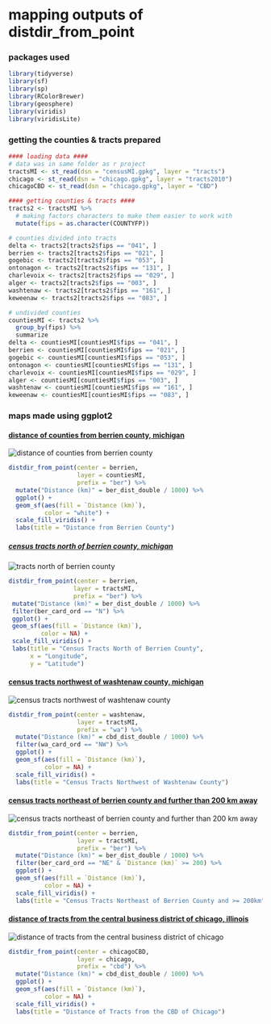 # mapping outputs of distdir_from_point

### packages used 
```r
library(tidyverse)
library(sf)
library(sp)
library(RColorBrewer)
library(geosphere)
library(viridis)
library(viridisLite)
```

### getting the counties & tracts prepared
```r
#### loading data ####
# data was in same folder as r project
tractsMI <- st_read(dsn = "censusMI.gpkg", layer = "tracts")
chicago <- st_read(dsn = "chicago.gpkg", layer = "tracts2010")
chicagoCBD <- st_read(dsn = "chicago.gpkg", layer = "CBD")

#### getting counties & tracts ####
tracts2 <- tractsMI %>%
  # making factors characters to make them easier to work with
  mutate(fips = as.character(COUNTYFP))

# counties divided into tracts
delta <- tracts2[tracts2$fips == "041", ]
berrien <- tracts2[tracts2$fips == "021", ]
gogebic <- tracts2[tracts2$fips == "053", ]
ontonagon <- tracts2[tracts2$fips == "131", ]
charlevoix <- tracts2[tracts2$fips == "029", ]
alger <- tracts2[tracts2$fips == "003", ]
washtenaw <- tracts2[tracts2$fips == "161", ]
keweenaw <- tracts2[tracts2$fips == "083", ]

# undivided counties
countiesMI <- tracts2 %>%
  group_by(fips) %>%
  summarize
delta <- countiesMI[countiesMI$fips == "041", ]
berrien <- countiesMI[countiesMI$fips == "021", ]
gogebic <- countiesMI[countiesMI$fips == "053", ]
ontonagon <- countiesMI[countiesMI$fips == "131", ]
charlevoix <- countiesMI[countiesMI$fips == "029", ]
alger <- countiesMI[countiesMI$fips == "003", ]
washtenaw <- countiesMI[countiesMI$fips == "161", ]
keweenaw <- countiesMI[countiesMI$fips == "083", ]
```

### maps made using ggplot2
#### [distance of counties from berrien county, michigan](images/countyBerrien.png)
![distance of counties from berrien county](images/countyBerrien.png)
```r
distdir_from_point(center = berrien,
                   layer = countiesMI,
                   prefix = "ber") %>%
  mutate("Distance (km)" = ber_dist_double / 1000) %>%
  ggplot() +
  geom_sf(aes(fill = `Distance (km)`),
          color = "white") +
  scale_fill_viridis() +
  labs(title = "Distance from Berrien County")
  ```
  
##### [census tracts north of berrien county, michigan](images/northBerrien.png)
  ![tracts north of berrien county](images/northBerrien.png)
 ```r
 distdir_from_point(center = berrien,
                   layer = tractsMI,
                   prefix = "ber") %>%
  mutate("Distance (km)" = ber_dist_double / 1000) %>%
  filter(ber_card_ord == "N") %>%
  ggplot() +
  geom_sf(aes(fill = `Distance (km)`),
          color = NA) +
  scale_fill_viridis() +
  labs(title = "Census Tracts North of Berrien County",
       x = "Longitude",
       y = "Latitude")
```

#### [census tracts northwest of washtenaw county, michigan](images/washtenaw.png)
![census tracts northwest of washtenaw county](images/washtenaw.png)
```r
distdir_from_point(center = washtenaw,
                   layer = tractsMI,
                   prefix = "wa") %>%
  mutate("Distance (km)" = cbd_dist_double / 1000) %>%
  filter(wa_card_ord == "NW") %>%
  ggplot() +
  geom_sf(aes(fill = `Distance (km)`),
          color = NA) +
  scale_fill_viridis() +
  labs(title = "Census Tracts Northwest of Washtenaw County")
 ```
#### [census tracts northeast of berrien county and further than 200 km away](images/northeastBerrien.png)
![census tracts northeast of berrien county and further than 200 km away](images/northeastBerrien.png)
```r
distdir_from_point(center = berrien,
                   layer = tractsMI,
                   prefix = "ber") %>%
  mutate("Distance (km)" = ber_dist_double / 1000) %>%
  filter(ber_card_ord == "NE" & `Distance (km)` >= 200) %>%
  ggplot() +
  geom_sf(aes(fill = `Distance (km)`),
          color = NA) +
  scale_fill_viridis() +
  labs(title = "Census Tracts Northeast of Berrien County and >= 200km")
```

#### [distance of tracts  from the central business district of chicago, illinois](images/chicagoDist.png)
![distance of tracts  from the central business district of chicago](images/chicagoDist.png)
```r
distdir_from_point(center = chicagoCBD,
                   layer = chicago,
                   prefix = "cbd") %>%
  mutate("Distance (km)" = cbd_dist_double / 1000) %>%
  ggplot() +
  geom_sf(aes(fill = `Distance (km)`),
          color = NA) +
  scale_fill_viridis() +
  labs(title = "Distance of Tracts from the CBD of Chicago")
  ```
